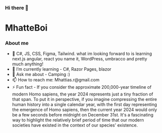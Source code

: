 ### Hi there 👋

<h1>MhatteBoi</h1>
<h3>About me </h3>

<ul> 
<li>🔭  C#, JS, CSS, Figma, Tailwind. what im looking forward to is learning  next.js angular, react you name it, WordPress, umbracco and pretty much anything!</li>

<li>🌱 I’m currently learning - C#, Razor Pages, blazor </li>

<li>💬 Ask me about - Camping :)</li>

<li>📫 How to reach me: Mhattias.r@gmail.com</li>

<li>⚡ Fun fact - If you consider the approximate 200,000-year timeline of modern Homo sapiens, the year 2024 represents just a tiny fraction of that span. To put it in perspective, if you imagine compressing the entire human history into a single calendar year, with the first day representing the emergence of Homo sapiens, then the current year 2024 would only be a few seconds before midnight on December 31st. It's a fascinating way to highlight the relatively brief period of time that our modern societies have existed in the context of our species' existence.</li>
  
</ul>
